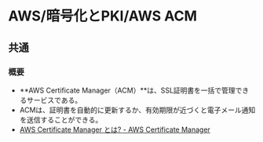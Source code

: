 # AWS/暗号化とPKI/AWS ACM

## 共通

### 概要

- **AWS Certificate Manager（ACM）**は、SSL証明書を一括で管理できるサービスである。
- ACMは、証明書を自動的に更新するか、有効期限が近づくと電子メール通知を送信することができる。
- [AWS Certificate Manager とは? - AWS Certificate Manager](https://docs.aws.amazon.com/ja_jp/acm/latest/userguide/acm-overview.html)
